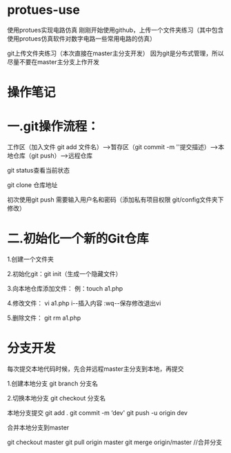 # protues-use
使用protues实现电路仿真
刚刚开始使用github，上传一个文件夹练习（其中包含使用protues仿真软件对数字电路一些常用电路的仿真）

git上传文件夹练习（本次直接在master主分支开发）
因为git是分布式管理，所以尽量不要在master主分支上作开发

# 操作笔记

# 一.git操作流程：

工作区（加入文件 git add 文件名）-->暂存区（git commit -m ''提交描述）-->本地仓库（git push）-->远程仓库

git status查看当前状态

git clone 仓库地址

初次使用git push 需要输入用户名和密码（添加私有项目权限 git/config文件夹下修改）

# 二.初始化一个新的Git仓库

1.创建一个文件夹

2.初始化git：git init（生成一个隐藏文件）

3.向本地仓库添加文件：
例：touch a1.php

4.修改文件：
vi a1.php
i--插入内容
:wq--保存修改退出vi

5.删除文件：
git rm a1.php

# 分支开发
每次提交本地代码时候，先合并远程master主分支到本地，再提交

1.创建本地分支
git branch 分支名

2.切换本地分支
git checkout 分支名
 
本地分支提交
git  add .
git  commit -m ‘dev'
git push -u origin dev
 
合并本地分支到master

git  checkout master
git pull origin master
git merge origin/master  //合并分支
